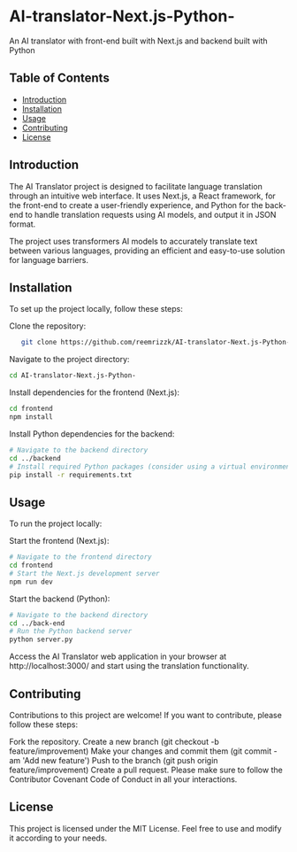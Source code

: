 # AI-translator-Next.js-Python-
An AI translator with front-end built with Next.js and backend built with Python

## Table of Contents
- [Introduction](#introduction)
- [Installation](#installation)
- [Usage](#usage)
- [Contributing](#contributing)
- [License](#license)

## Introduction

The AI Translator project is designed to facilitate language translation through an intuitive web interface. It uses Next.js, a React framework, for the front-end to create a user-friendly experience, and Python for the back-end to handle translation requests using AI models, and output it in JSON format.

The project uses transformers AI models to accurately translate text between various languages, providing an efficient and easy-to-use solution for language barriers.

## Installation

To set up the project locally, follow these steps:

Clone the repository:
```bash
   git clone https://github.com/reemrizzk/AI-translator-Next.js-Python-.git
```

Navigate to the project directory:
```bash
cd AI-translator-Next.js-Python-
```

Install dependencies for the frontend (Next.js):
```bash
cd frontend
npm install
```

Install Python dependencies for the backend:
```bash
# Navigate to the backend directory
cd ../backend
# Install required Python packages (consider using a virtual environment)
pip install -r requirements.txt
```

## Usage
To run the project locally:

Start the frontend (Next.js):
```bash
# Navigate to the frontend directory
cd frontend
# Start the Next.js development server
npm run dev
```

Start the backend (Python):
```bash
# Navigate to the backend directory
cd ../back-end
# Run the Python backend server
python server.py
```

Access the AI Translator web application in your browser at http://localhost:3000/ and start using the translation functionality.

## Contributing
Contributions to this project are welcome! If you want to contribute, please follow these steps:

Fork the repository.
Create a new branch (git checkout -b feature/improvement)
Make your changes and commit them (git commit -am 'Add new feature')
Push to the branch (git push origin feature/improvement)
Create a pull request.
Please make sure to follow the Contributor Covenant Code of Conduct in all your interactions.

## License
This project is licensed under the MIT License. Feel free to use and modify it according to your needs.

